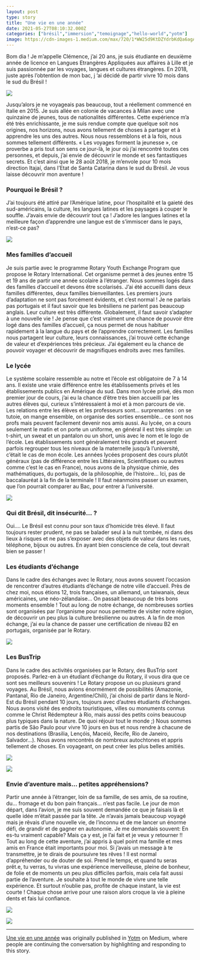 ```yaml
---
layout: post
type: story
title: "Une vie en une année"
date: 2021-05-27T08:10:32.000Z
categories: ["brésil","immersion","temoignage","hello-world","yotm"]
image: https://cdn-images-1.medium.com/max/720/1*WW25d9KtDZYdrbKdQa6agA.jpeg
---
```


Bom dia ! Je m’appelle Clémence, j’ai 20 ans, je suis étudiante en deuxième année de licence en Langues Etrangères Appliquées aux affaires à Lille et je suis passionnée par les voyages, langues et cultures étrangères. En 2018, juste après l’obtention de mon bac, j ’ai décidé de partir vivre 10 mois dans le sud du Brésil !

![](https://cdn-images-1.medium.com/max/720/1*WW25d9KtDZYdrbKdQa6agA.jpeg)

Jusqu’alors je ne voyageais pas beaucoup, tout a réellement commencé en Italie en 2015. Je suis allée en colonie de vacances à Milan avec une quinzaine de jeunes, tous de nationalités différentes. Cette expérience m’a été très enrichissante, je me suis rendue compte que quelque soit nos origines, nos horizons, nous avons tellement de choses à partager et à apprendre les uns des autres. Nous nous ressemblons et à la fois, nous sommes tellement différents. « Les voyages forment la jeunesse », ce proverbe a pris tout son sens ce jour-là, le jour où j’ai rencontré toutes ces personnes, et depuis, j’ai envie de découvrir le monde et ses fantastiques secrets. Et c’est ainsi que le 28 août 2018, je m’envole pour 10 mois direction Itajaí, dans l’Etat de Santa Catarina dans le sud du Brésil. Je vous laisse découvrir mon aventure !

### Pourquoi le Brésil ?

J’ai toujours été attiré par l’Amérique latine, pour l’hospitalité et la gaieté des sud-américains, la culture, les langues latines et les paysages à couper le souffle. J’avais envie de découvrir tout ça ! J’adore les langues latines et la meilleure façon d’apprendre une langue est de s’immiscer dans le pays, n’est-ce pas?

![](https://cdn-images-1.medium.com/max/540/1*QS26J77IrAACItViJ3P5bw.jpeg)

### Mes familles d’accueil

Je suis partie avec le programme Rotary Youth Exchange Program que propose le Rotary International. Cet organisme permet à des jeunes entre 15 et 19 ans de partir une année scolaire à l’étranger. Nous sommes logés dans des familles d’accueil et devons être scolarisés. J’ai été accueilli dans deux familles différentes, deux familles bienveillantes. Les premiers jours d’adaptation ne sont pas forcément évidents, et c’est normal ! Je ne parlais pas portugais et il faut savoir que les brésiliens ne parlent pas beaucoup anglais. Leur culture est très différente. Globalement, il faut savoir s’adapter à une nouvelle vie ! Je pense que c’est vraiment une chance de pouvoir être logé dans des familles d’accueil, ça nous permet de nous habituer rapidement à la langue du pays et de l’apprendre correctement. Les familles nous partagent leur culture, leurs connaissances, j’ai trouvé cette échange de valeur et d’expériences très précieux. J’ai également eu la chance de pouvoir voyager et découvrir de magnifiques endroits avec mes familles.

### Le lycée

Le système scolaire ressemble au notre et l’école est obligatoire de 7 à 14 ans. Il existe une vraie différence entre les établissements privés et les établissements publics en Amérique du sud. Dans mon lycée privé, dès mon premier jour de cours, j’ai eu la chance d’être très bien accueilli par les autres élèves qui, curieux s’intéressaient à moi et à mon parcours de vie. Les relations entre les élèves et les professeurs sont… surprenantes : on se tutoie, on mange ensemble, on organise des sorties ensemble… ce sont nos profs mais peuvent facilement devenir nos amis aussi. Au lycée, on a cours seulement le matin et on porte un uniforme, en général il est très simple: un t-shirt, un sweat et un pantalon ou un short, unis avec le nom et le logo de l’école. Les établissements sont généralement très grands et peuvent parfois regrouper tous les niveaux de la maternelle jusqu’à l’université, c’était le cas de mon école. Les années lycées proposent des cours plutôt généraux (pas de différence entre les Littéraires, Scientifiques ou autres comme c’est le cas en France), nous avons de la physique chimie, des mathématiques, du portugais, de la philosophie, de l’histoire… Ici, pas de baccalauréat à la fin de la terminale ! Il faut néanmoins passer un examen, que l’on pourrait comparer au Bac, pour entrer à l’université.

![](https://cdn-images-1.medium.com/max/960/1*i5E5ycyXg-n-X8vo-TpfrA.jpeg)

### Qui dit Brésil, dit insécurité… ?

Oui…. Le Brésil est connu pour son taux d’homicide très élevé. Il faut toujours rester prudent, ne pas se balader seul à la nuit tombée, ni dans des lieux à risques et ne pas s’exposer avec des objets de valeur dans les rues, téléphone, bijoux ou autres. En ayant bien conscience de cela, tout devrait bien se passer !

### Les étudiants d’échange

Dans le cadre des échanges avec le Rotary, nous avons souvent l’occasion de rencontrer d’autres étudiants d’échange de notre ville d’accueil. Près de chez moi, nous étions 12, trois françaises, un allemand, un taiwanais, deux américaines, une néo-zélandaise… On passait beaucoup de très bons moments ensemble ! Tout au long de notre échange, de nombreuses sorties sont organisées par l’organisme pour nous permettre de visiter notre région, de découvrir un peu plus la culture brésilienne ou autres. A la fin de mon échange, j’ai eu la chance de passer une certification de niveau B2 en portugais, organisée par le Rotary.

![](https://cdn-images-1.medium.com/max/1024/1*rEdmIE4dKeS-R5SxPd3Gzw.jpeg)

### Les BusTrip

Dans le cadre des activités organisées par le Rotary, des BusTrip sont proposés. Parlez-en à un étudiant d’échange du Rotary, il vous dira que ce sont ses meilleurs souvenirs ! Le Rotary propose un ou plusieurs grand voyages. Au Brésil, nous avions énormément de possibilités (Amazonie, Pantanal, Rio de Janeiro, Argentine/Chili), j’ai choisi de partir dans le Nord-Est du Brésil pendant 10 jours, toujours avec d’autres étudiants d’échanges. Nous avons visité des endroits touristiques, villes ou monuments connus comme le Christ Rédempteur à Rio, mais aussi des petits coins beaucoup plus typiques dans la nature. De quoi réjouir tout le monde ;) Nous sommes partis de São Paulo pour vivre 10 jours en bus et nous rendre à chacune de nos destinations (Brasilia, Lençóis, Maceió, Recife, Rio de Janeiro, Salvador…). Nous avons rencontrés de nombreux autochtones et appris tellement de choses. En voyageant, on peut créer les plus belles amitiés.

![](https://cdn-images-1.medium.com/max/960/1*Cm5TZEE09LAKHz5tu67iQA.jpeg)

![](https://cdn-images-1.medium.com/max/960/1*_NfbG68038_gejCcxG1zqA.jpeg)

### Envie d’aventure mais… petites appréhensions?

Partir une année à l’étranger, loin de sa famille, de ses amis, de sa routine, du… fromage et du bon pain français… n’est pas facile. Le jour de mon départ, dans l’avion, je me suis souvent demandée ce que je faisais là et quelle idée m’était passée par la tête. Je n’avais jamais beaucoup voyagé mais je rêvais d’une nouvelle vie, de l’inconnu et de me lancer un énorme défi, de grandir et de gagner en autonomie. Je me demandais souvent: En es-tu vraiment capable? Mais ça y est, je l’ai fait et je veux y retourner !! Tout au long de cette aventure, j’ai appris à quel point ma famille et mes amis en France était importants pour moi. Si j’avais un message à te transmettre, je te dirais de poursuivre tes rêves ! Il est normal d’appréhender ou de douter de soi. Prend le temps, et quand tu seras prêt.e, tu verras, tu vivras une expérience merveilleuse, pleine de bonheur, de folie et de moments un peu plus difficiles parfois, mais cela fait aussi partie de l’aventure. Je souhaite à tout le monde de vivre une telle expérience. Et surtout n’oublie pas, profite de chaque instant, la vie est courte ! Chaque chose arrive pour une raison alors croque la vie à pleine dents et fais lui confiance.

![](https://cdn-images-1.medium.com/max/528/1*sHMkyD39SO2T9V6MLPWhew.jpeg)

![](https://medium.com/_/stat?event=post.clientViewed&referrerSource=full_rss&postId=70ef150968f4)

* * *

[Une vie en une année](https://medium.com/yotm/une-vie-en-une-ann%C3%A9e-70ef150968f4) was originally published in [Yotm](https://medium.com/yotm) on Medium, where people are continuing the conversation by highlighting and responding to this story.